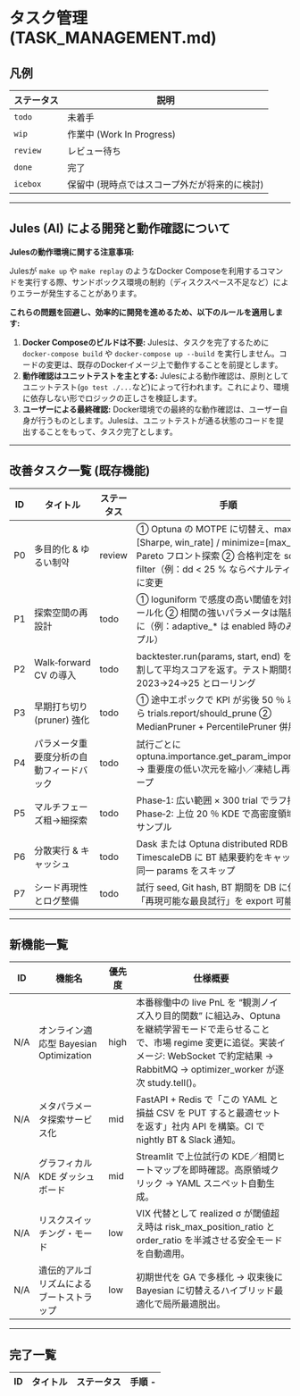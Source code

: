 # タスク管理 (TASK_MANAGEMENT.md)

## 凡例

| ステータス   | 説明                               |
| -------- | ---------------------------------- |
| `todo`   | 未着手                               |
| `wip`    | 作業中 (Work In Progress)            |
| `review` | レビュー待ち                             |
| `done`   | 完了                               |
| `icebox` | 保留中 (現時点ではスコープ外だが将来的に検討) |

---
## Jules (AI) による開発と動作確認について

**Julesの動作環境に関する注意事項:**

Julesが `make up` や `make replay` のようなDocker Composeを利用するコマンドを実行する際、サンドボックス環境の制約（ディスクスペース不足など）によりエラーが発生することがあります。

**これらの問題を回避し、効率的に開発を進めるため、以下のルールを適用します:**

1.  **Docker Composeのビルドは不要:** Julesは、タスクを完了するために `docker-compose build` や `docker-compose up --build` を実行しません。コードの変更は、既存のDockerイメージ上で動作することを前提とします。
2.  **動作確認はユニットテストを主とする:** Julesによる動作確認は、原則としてユニットテスト(`go test ./...`など)によって行われます。これにより、環境に依存しない形でロジックの正しさを検証します。
3.  **ユーザーによる最終確認:** Docker環境での最終的な動作確認は、ユーザー自身が行うものとします。Julesは、ユニットテストが通る状態のコードを提出することをもって、タスク完了とします。

---

## 改善タスク一覧 (既存機能)

| ID     | タイトル                      | ステータス | 手順 |
| -------| --------------------------- |---------|-----|
| P0 | 多目的化 & ゆるい制약 | review | ① Optuna の MOTPE に切替え、maximize=[Sharpe, win_rate] / minimize=[max_dd] で Pareto フロント探索 ② 合格判定を soft filter（例：dd < 25 % ならペナルティ追加）に変更 |
| P1 | 探索空間の再設計 | todo | ① loguniform で感度の高い閾値を対数スケール化 ② 相関の強いパラメータは階層構造に（例：adaptive_* は enabled 時のみサンプル） |
| P2 | Walk‑forward CV の導入 | todo | backtester.run(params, start, end) を N 分割して平均スコアを返す。テスト期間を 2023→24→25 とローリング |
| P3 | 早期打ち切り (pruner) 強化 | todo | ① 途中エポックで KPI が劣後 50 ％ 以下なら trials.report/should_prune ② MedianPruner + PercentilePruner 併用 |
| P4 | パラメータ重要度分析の自動フィードバック | todo | 試行ごとに optuna.importance.get_param_importances → 重要度の低い次元を縮小／凍結し再探索ループ |
| P5 | マルチフェーズ粗→細探索 | todo | Phase‑1: 広い範囲 × 300 trial でラフ把握 → Phase‑2: 上位 20 ％ KDE で高密度領域を再サンプル |
| P6 | 分散実行 & キャッシュ | todo | Dask または Optuna distributed RDB + TimescaleDB に BT 結果要約をキャッシュし同一 params をスキップ |
| P7 | シード再現性とログ整備 | todo | 試行 seed, Git hash, BT 期間を DB に保存し「再現可能な最良試行」を export 可能に |

---

## 新機能一覧
| ID   | 機能名                      | 優先度 | 仕様概要 |
| -----| -------------------------- |------|--------|
| N/A | オンライン適応型 Bayesian Optimization | high | 本番稼働中の live PnL を “観測ノイズ入り目的関数” に組込み、Optuna を継続学習モードで走らせることで、市場 regime 変更に追従。実装イメージ: WebSocket で約定結果 → RabbitMQ → optimizer_worker が逐次 study.tell()。 |
| N/A | メタパラメータ探索サービス化 | mid | FastAPI + Redis で「この YAML と損益 CSV を PUT すると最適セットを返す」社内 API を構築。CI で nightly BT & Slack 通知。 |
| N/A | グラフィカル KDE ダッシュボード | mid | Streamlit で上位試行の KDE／相関ヒートマップを即時確認。高原領域クリック → YAML スニペット自動生成。 |
| N/A | リスクスイッチング・モード | low | VIX 代替として realized σ が閾値超え時は risk_max_position_ratio と order_ratio を半減させる安全モードを自動適用。 |
| N/A | 遺伝的アルゴリズムによるブートストラップ | low | 初期世代を GA で多様化 → 収束後に Bayesian に切替えるハイブリッド最適化で局所最適脱出。 |

---

## 完了一覧

| ID     | タイトル                      | ステータス | 手順                                                                                                                                                                                                                                                                                                                                                                                                                                                                                                                                                                                                                                                                                                                                                                                                                                                                                                                                                                                                                                                                                                                                                                                                                                                                                                                                                                                                                                                                                                                                                                                                                                                                                                                                                                                                                                                                                                                                                                                                                                                                                                                                                                                                                                                                                                                                                                                                                                                                                                                                                                                                                                                                                                                                                                                                                                                                                                                                                                                                                                                                                                                                                                                                                                                                                                                                                                                                                                                                                                                                                                                                                                                                                                                                                                                                                                                                                                                                                                                                                                                                                                                                                                                                                                                                                                                                                                                                                                                                                                                                                                                                                                                                                                                                                                                                                                                                                                                                                                                                                                                                                                                                                                                                                                                                                                                                                                                                                                                                                                                                                                                   -
| ------ | --------------------------- | ----- | --------------------------------------------------------------------------------------------------------------------------------------------------------------------------------------------------------------------------------------------------------------------------------------------------------------------------------------------------------------------------------------------------------------------------------------------------------------------------------------------------------------------------------------------------------------------------------------------------------------------------------------------------------------------------------------------------------------------------------------------------------------------------------------------------------------------------------------------------------------------------------------------------------------------------------------------------------------------------------------------------------------------------------------------------------------------------------------------------------------------------------------------------------------------------------------------------------------------------------------------------------------------------------------------------------------------------------------------------------------------------------------------------------------------------------------------------------------------------------------------------------------------------------------------------------------------------------------------------------------------------------------------------------------------------------------------------------------------------------------------------------------------------------------------------------------------------------------------------------------------------------------------------------------------------------------------------------------------------------------------------------------------------------------------------------------------------------------------------------------------------------------------------------------------------------------------------------------------------------------------------------------------------------------------------------------------------------------------------------------------------------------------------------------------------------------------------------------------------------------------------------------------------------------------------------------------------------------------------------------------------------------------------------------------------------------------------------------------------------------------------------------------------------------------------------------------------------------------------------------------------------------------------------------------------------------------------------------------------------------------------------------------------------------------------------------------------------------------------------------------------------- |
